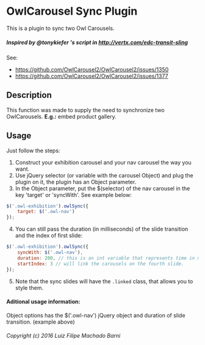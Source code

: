 # OwlCarousel Sync Plugin
This is a plugin to sync two Owl Carousels.

##### Inspired by @tonykiefer 's script in http://vertx.com/edc-transit-sling

See:
- https://github.com/OwlCarousel2/OwlCarousel2/issues/1350
- https://github.com/OwlCarousel2/OwlCarousel2/issues/1377

## Description

This function was made to supply the need to synchronize two OwlCarousels. 
**E.g.:** embed product gallery.

## Usage

Just follow the steps:

1. Construct your exhibition carousel and your nav carousel the way you want.
2. Use jQuery selector (or variable with the carousel Object) and plug the plugin on it, the plugin has an Object parameter.
3. In the Object parameter, put the $(selector) of the nav carousel in the key 'target' or 'syncWith'. See example below:
  
  ```javascript
  $('.owl-exhibition').owlSync({
      target: $('.owl-nav')
  });
  ```
4. You can still pass the duration (in milliseconds) of the slide transition and the index of first slide: 
  
  ```javascript
  $('.owl-exhibition').owlSync({
      syncWith: $('.owl-nav'),
      duration: 200, // this is an int variable that represents time in milliseconds (ms)
      startIndex: 3 // will link the carousels on the fourth slide.
  });
  ```
5. Note that the sync slides will have the `.linked` class, that allows you to style them.

#### Aditional usage information:
Object options has the $('.owl-nav') jQuery object and duration of slide transition. (example above)



###### Copyright (c) 2016 Luiz Filipe Machado Barni
